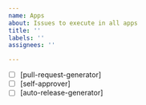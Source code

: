 ```yaml
---
name: Apps
about: Issues to execute in all apps
title: ''
labels: ''
assignees: ''

---
```


- [ ] [pull-request-generator]
- [ ] [self-approver]
- [ ] [auto-release-generator]
